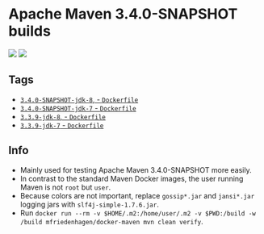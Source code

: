 # Apache Maven 3.4.0-SNAPSHOT builds

[![](https://images.microbadger.com/badges/image/mfriedenhagen/docker-maven.svg)](https://microbadger.com/images/mfriedenhagen/docker-maven "Get your own image badge on microbadger.com") [![](https://images.microbadger.com/badges/version/mfriedenhagen/docker-maven.svg)](http://microbadger.com/images/mfriedenhagen/docker-maven "Get your own version badge on microbadger.com")

## Tags

* [`3.4.0-SNAPSHOT-jdk-8`, - `Dockerfile`](https://github.com/mfriedenhagen/docker-maven/blob/master/3.4.0/Dockerfile)
* [`3.4.0-SNAPSHOT-jdk-7` - `Dockerfile`](https://github.com/mfriedenhagen/docker-maven/blob/3.4.0-SNAPSHOT-jdk-7/3.4.0/Dockerfile)
* [`3.3.9-jdk-8`, - `Dockerfile`](https://github.com/mfriedenhagen/docker-maven/blob/master/3.3.9/Dockerfile)
* [`3.3.9-jdk-7` - `Dockerfile`](https://github.com/mfriedenhagen/docker-maven/blob/3.4.0-SNAPSHOT-jdk-7/3.3.9/Dockerfile)

## Info
* Mainly used for testing Apache Maven 3.4.0-SNAPSHOT more easily.
* In contrast to the standard Maven Docker images, the user
  running Maven is not `root` but `user`.
* Because colors are not important, replace `gossip*.jar` and `jansi*.jar` logging jars with `slf4j-simple-1.7.6.jar`.
* Run `docker run --rm -v $HOME/.m2:/home/user/.m2 -v $PWD:/build -w /build mfriedenhagen/docker-maven mvn clean verify`.